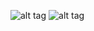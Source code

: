 ![alt tag](https://raw.githubusercontent.com/pengrad/uw-ussd/master/device-2015-08-09-013731.png)
![alt tag](https://raw.githubusercontent.com/pengrad/uw-ussd/master/device-2015-08-09-013751.png)
